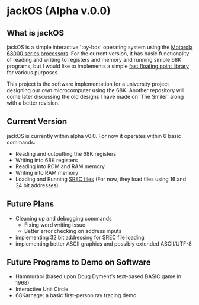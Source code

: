# jackOS (Alpha v.0.0)
## What is jackOS
  jackOS is a simple interactive 'toy-box' operating system using the [Motorola 68000 series processors](https://en.wikipedia.org/wiki/Motorola_68000_series). For the current version, it has basic functionality of reading and writing to registers and memory and running simple 68K programs, but I would like to implements a simple [fast floating point library](http://www.easy68k.com/codeLibrary.htm) for various purposes

  This project is the software implementation for a university project designing our own microcomputer using the 68K. Another repository will come later discussing the old designs I have made on 'The Smiler' along with a better revision.
## Current Version
  jackOS is currently within alpha v0.0. For now it operates within 6 basic commands:
  - Reading and outputting the 68K registers
  - Writing into 68K registers
  - Reading into ROM and RAM memory
  - Writing into RAM memory
  - Loading and Running [SREC files](https://en.wikipedia.org/wiki/SREC_(file_format)) (For now, they load files using 16 and 24 bit addresses)
## Future Plans
- Cleaning up and debugging commands
  * Fixing word writing issue
  * Better error checking on address inputs
- implementing 32 bit addressing for SREC file loading
- implementing better ASCII graphics and possibly extended ASCII/UTF-8
## Future Programs to Demo on Software
- Hammurabi (based upon Doug Dyment's text-based BASIC game in 1968)
- Interactive Unit Circle
- 68Karnage: a basic first-person ray tracing demo
